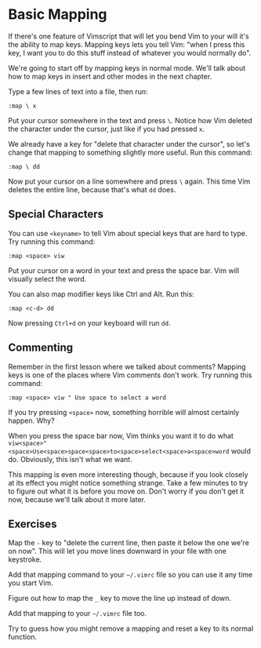 Basic Mapping
=============

If there's one feature of Vimscript that will let you bend Vim to your will it's
the ability to map keys.  Mapping keys lets you tell Vim: "when I press this
key, I want you to do this stuff instead of whatever you would normally do".

We're going to start off by mapping keys in normal mode.  We'll talk about how
to map keys in insert and other modes in the next chapter.

Type a few lines of text into a file, then run:

    :map \ x

Put your cursor somewhere in the text and press `\`.  Notice how Vim deleted the
character under the cursor, just like if you had pressed `x`.

We already have a key for "delete that character under the cursor", so let's
change that mapping to something slightly more useful.  Run this command:

    :map \ dd

Now put your cursor on a line somewhere and press `\` again.  This time Vim
deletes the entire line, because that's what `dd` does.

Special Characters
------------------

You can use `<keyname>` to tell Vim about special keys that are hard to type.
Try running this command:

    :map <space> viw

Put your cursor on a word in your text and press the space bar.  Vim will
visually select the word.

You can also map modifier keys like Ctrl and Alt.  Run this:

    :map <c-d> dd

Now pressing `Ctrl+d` on your keyboard will run `dd`.

Commenting
----------

Remember in the first lesson where we talked about comments?  Mapping keys is
one of the places where Vim comments don't work.  Try running this command:

    :map <space> viw " Use space to select a word

If you try pressing `<space>` now, something horrible will almost certainly
happen.  Why?

When you press the space bar now, Vim thinks you want it to do what
`viw<space>"<space>Use<space>space<space>to<space>select<space>a<space>word`
would do.  Obviously, this isn't what we want.

This mapping is even more interesting though, because if you look closely at its
effect you might notice something strange.  Take a few minutes to try to figure
out what it is before you move on.  Don't worry if you don't get it now, because
we'll talk about it more later.

Exercises
---------

Map the `-` key to "delete the current line, then paste it below the one we're
on now".  This will let you move lines downward in your file with one keystroke.

Add that mapping command to your `~/.vimrc` file so you can use it any time
you start Vim.

Figure out how to map the `_` key to move the line up instead of down.

Add that mapping to your `~/.vimrc` file too.

Try to guess how you might remove a mapping and reset a key to its normal
function.
